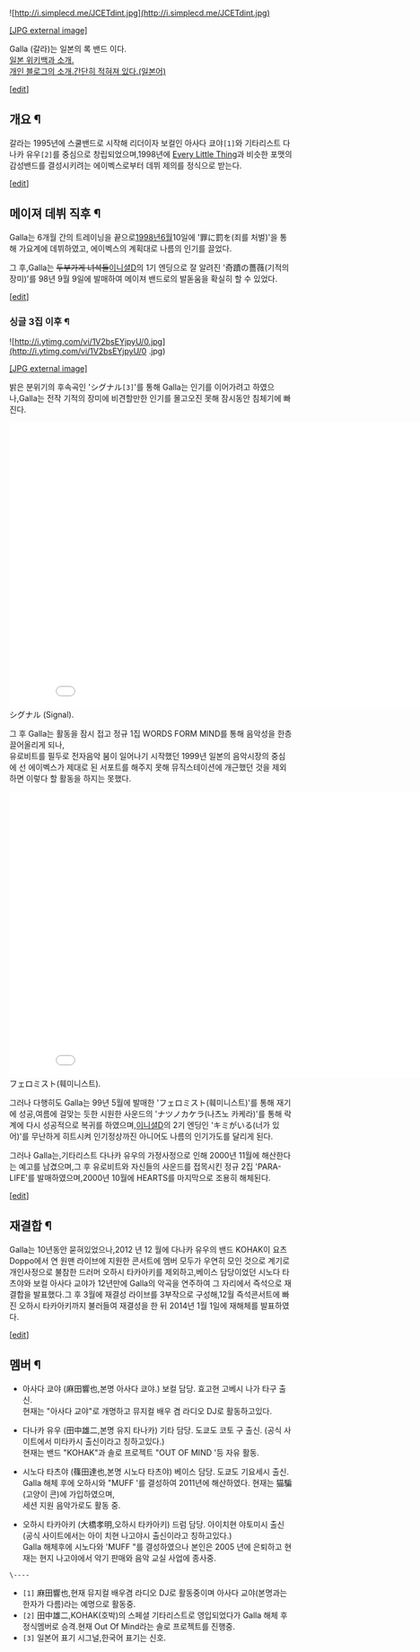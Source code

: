![http://i.simplecd.me/JCETdint.jpg](http://i.simplecd.me/JCETdint.jpg)

[[JPG external image]](http://i.simplecd.me/JCETdint.jpg)

Galla (갈라)는 일본의 록 밴드 이다.  
[일본 위키백과 소개.](http://ja.wikipedia.org/wiki/Galla)  
[개인 블로그의 소개.간단히 적혀져
있다.(일본어)](http://blogs.yahoo.co.jp/mijoushort/47443175.html)

[[edit](http://rigvedawiki.net/r1/wiki.php/Galla?action=edit&section=1)]

## 개요 ¶

갈라는 1995년에 스쿨밴드로 시작해 리더이자 보컬인 아사다 쿄야`[1]`와 기타리스트 다나카 유우`[2]`를 중심으로
창립되었으며,1998년에 [Every Little Thing](Every%20Little%20Thing.md)과 비슷한 포맷의
감성밴드를 결성시키려는 에이벡스로부터 데뷔 제의를 정식으로 받는다.

  

[[edit](http://rigvedawiki.net/r1/wiki.php/Galla?action=edit&section=2)]

## 메이져 데뷔 직후 ¶

Galla는 6개월 간의 트레이닝을 끝으로[1998년](1998%EB%85%84.md)[6월](6%EC%9B%94.md)10일에
'罪に罰を(죄를 처벌)'을 통해 가요계에 데뷔하였고, 에이벡스의 계획대로 나름의 인기를 끌었다.

  

그 후,Galla는 <del>두부가게 녀석들</del>[이니셜D](%EC%9D%B4%EB%8B%88%EC%85%9CD.md)의 1기
엔딩으로 잘 알려진 '奇蹟の薔薇(기적의 장미)'를 98년 9월 9일에 발매하여 메이져 밴드로의 발돋움을 확실히 할 수 있었다.

  

[[edit](http://rigvedawiki.net/r1/wiki.php/Galla?action=edit&section=3)]

### 싱글 3집 이후 ¶

![http://i.ytimg.com/vi/1V2bsEYjpyU/0.jpg](http://i.ytimg.com/vi/1V2bsEYjpyU/0
.jpg)

[[JPG external image]](http://i.ytimg.com/vi/1V2bsEYjpyU/0.jpg)

  
밝은 분위기의 후속곡인 'シグナル`[3]`'를 통해 Galla는 인기를 이어가려고 하였으나,Galla는 전작 기적의 장미에 비견할만한 인기를
몰고오진 못해 잠시동안 침체기에 빠진다.

  

<iframe width="854" height="510"
src="<https://www.youtube.com/embed/1V2bsEYjpyU>" frameborder="0"
allowfullscreen></iframe>  
シグナル (Signal).

  

그 후 Galla는 활동을 잠시 접고 정규 1집 WORDS FORM MIND를 통해 음악성을 한층 끌어올리게 되나,  
유로비트를 필두로 전자음악 붐이 일어나기 시작했던 1999년 일본의 음악시장의 중심에 선 에이벡스가 제대로 된 서포트를 해주지 못해
뮤직스테이션에 개근했던 것을 제외하면 이렇다 할 활동을 하지는 못했다.

  

<iframe width="854" height="510"
src="<https://www.youtube.com/embed/siRx_vanLNQ>" frameborder="0"
allowfullscreen></iframe>  
フェロミスト(훼미니스트).

  

그러나 다행히도 Galla는 99년 5월에 발매한 'フェロミスト(훼미니스트)'를 통해 재기에 성공,여름에 걸맞는 듯한 시원한 사운드의
'ナツノカケラ(나츠노 카케라)'를 통해 락 계에 다시 성공적으로 복귀를
하였으며,[이니셜D](%EC%9D%B4%EB%8B%88%EC%85%9CD.md)의 2기 엔딩인 'キミがいる(너가 있어)'를 무난하게
히트시켜 인기정상까진 아니어도 나름의 인기가도를 달리게 된다.

  

그러나 Galla는,기타리스트 다나카 유우의 가정사정으로 인해 2000년 11월에 해산한다는 예고를 남겼으며,그 후 유로비트와 자신들의
사운드를 접목시킨 정규 2집 'PARA-LIFE'를 발매하였으며,2000년 10월에 HEARTS를 마지막으로 조용히 해체된다.

  

[[edit](http://rigvedawiki.net/r1/wiki.php/Galla?action=edit&section=4)]

## 재결합 ¶

Galla는 10년동안 묻혀있었으나,2012 년 12 월에 다나카 유우의 밴드 KOHAK이 요츠 Doppo에서 연 원맨 라이브에 지원한
콘서트에 멤버 모두가 우연히 모인 것으로 계기로 개인사정으로 불참한 드러머 오하시 타카아키를 제외하고,베이스 담당이었던 시노다 타츠야와 보컬
아사다 교야가 12년만에 Galla의 악곡을 연주하여 그 자리에서 즉석으로 재결합을 발표했다.그 후 3월에 재결성 라이브를 3부작으로
구성해,12월 즉석콘서트에 빠진 오하시 타카아키까지 불러들여 재결성을 한 뒤 2014년 1월 1일에 재해체를 발표하였다.

  

[[edit](http://rigvedawiki.net/r1/wiki.php/Galla?action=edit&section=5)]

## 멤버 ¶

  

  * 아사다 쿄야 (麻田響也,본명 아사다 쿄야.)
보컬 담당. 효고현 고베시 나가 타구 출신.  
현재는 "아사다 교야"로 개명하고 뮤지컬 배우 겸 라디오 DJ로 활동하고있다.

  
  

  * 다나카 유우 (田中雄二,본명 유지 타나카)
기타 담당. 도쿄도 코토 구 출신. (공식 사이트에서 미타카시 출신이라고 칭하고있다.)  
현재는 밴드 "KOHAK"과 솔로 프로젝트 "OUT OF MIND '등 자유 활동.

  

  * 시노다 타츠야 (篠田達也,본명 시노다 타츠야)
베이스 담당. 도쿄도 기요세시 출신.  
Galla 해체 후에 오하시와 "MUFF '를 결성하여 2011년에 해산하였다. 현재는 猫騙(고양이 콘)에 가입하였으며,  
세션 지원 음악가로도 활동 중.

  

  * 오하시 타카아키 (大橋孝明,오하시 타카아키)
드럼 담당. 아이치현 야토미시 출신 (공식 사이트에서는 아이 치현 나고야시 출신이라고 칭하고있다.)  
Galla 해체후에 시노다와 'MUFF "를 결성하였으나 본인은 2005 년에 은퇴하고 현재는 현지 나고야에서 악기 판매와 음악 교실 사업에
종사중.

`\----`

  * `[1]` 麻田響也,현재 뮤지컬 배우겸 라디오 DJ로 활동중이며 아사다 교야(본명과는 한자가 다름)라는 예명으로 활동중.
  * `[2]` 田中雄二,KOHAK(호박)의 스페셜 기타리스트로 영입되었다가 Galla 해체 후 정식멤버로 승격.현재 Out Of Mind라는 솔로 프로젝트를 진행중.
  * `[3]` 일본어 표기 시그널,한국어 표기는 신호.

